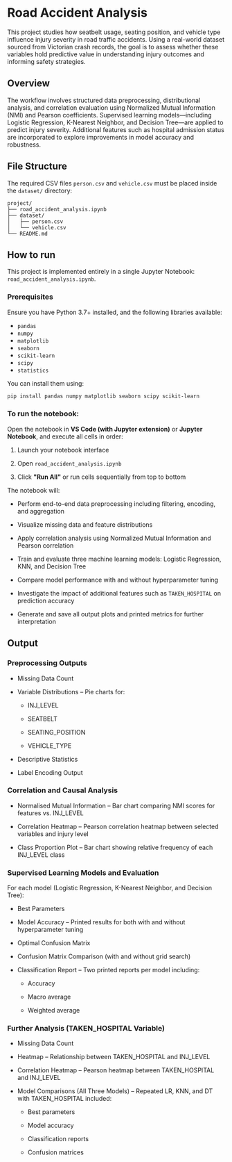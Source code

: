 # Road Accident Analysis
This project studies how seatbelt usage, seating position, and vehicle type influence injury severity in road traffic accidents. Using a real-world dataset sourced from Victorian crash records, the goal is to assess whether these variables hold predictive value in understanding injury outcomes and informing safety strategies.

## Overview

The workflow involves structured data preprocessing, distributional analysis, and correlation evaluation using Normalized Mutual Information (NMI) and Pearson coefficients. Supervised learning models—including Logistic Regression, K-Nearest Neighbor, and Decision Tree—are applied to predict injury severity. Additional features such as hospital admission status are incorporated to explore improvements in model accuracy and robustness.

## File Structure

The required CSV files `person.csv` and `vehicle.csv` must be placed inside the `dataset/` directory:

```
project/
├── road_accident_analysis.ipynb
├── dataset/
│   ├── person.csv
│   └── vehicle.csv
└── README.md
```

## How to run
This project is implemented entirely in a single Jupyter Notebook: `road_accident_analysis.ipynb`.
### Prerequisites

Ensure you have Python 3.7+ installed, and the following libraries available:

- `pandas`
- `numpy`
- `matplotlib`
- `seaborn`
- `scikit-learn`
- `scipy`
- `statistics`

You can install them using:

```bash
pip install pandas numpy matplotlib seaborn scipy scikit-learn
```

### To run the notebook:

Open the notebook in **VS Code (with Jupyter extension)** or **Jupyter Notebook**, and execute all cells in order:

1. Launch your notebook interface
   
2. Open `road_accident_analysis.ipynb`
   
3. Click **"Run All"** or run cells sequentially from top to bottom
   

The notebook will:

- Perform end-to-end data preprocessing including filtering, encoding, and aggregation

- Visualize missing data and feature distributions

- Apply correlation analysis using Normalized Mutual Information and Pearson correlation 

- Train and evaluate three machine learning models: Logistic Regression, KNN, and Decision Tree

- Compare model performance with and without hyperparameter tuning

- Investigate the impact of additional features such as `TAKEN_HOSPITAL` on prediction accuracy

- Generate and save all output plots and printed metrics for further interpretation

## Output

### Preprocessing Outputs

- Missing Data Count 
  
- Variable Distributions – Pie charts for:
  
    - INJ_LEVEL
      
    - SEATBELT
      
    - SEATING_POSITION
      
    - VEHICLE_TYPE
    
- Descriptive Statistics 
  
- Label Encoding Output 
  

### Correlation and Causal Analysis

- Normalised Mutual Information – Bar chart comparing NMI scores for features vs. INJ_LEVEL
  
- Correlation Heatmap – Pearson correlation heatmap between selected variables and injury level
  
- Class Proportion Plot – Bar chart showing relative frequency of each INJ_LEVEL class
  

### Supervised Learning Models and Evaluation

For each model (Logistic Regression, K-Nearest Neighbor, and Decision Tree):

- Best Parameters 
  
- Model Accuracy – Printed results for both with and without hyperparameter tuning
  
- Optimal Confusion Matrix
  
- Confusion Matrix Comparison (with and without grid search)
  
- Classification Report – Two printed reports per model including:
  
    - Accuracy
      
    - Macro average
      
    - Weighted average
      

### Further Analysis (TAKEN_HOSPITAL Variable)

- Missing Data Count
  
- Heatmap – Relationship between TAKEN_HOSPITAL and INJ_LEVEL
  
- Correlation Heatmap – Pearson heatmap between TAKEN_HOSPITAL and INJ_LEVEL
  
- Model Comparisons (All Three Models) – Repeated LR, KNN, and DT with TAKEN_HOSPITAL included:
  
    - Best parameters
      
    - Model accuracy
      
    - Classification reports
      
    - Confusion matrices
